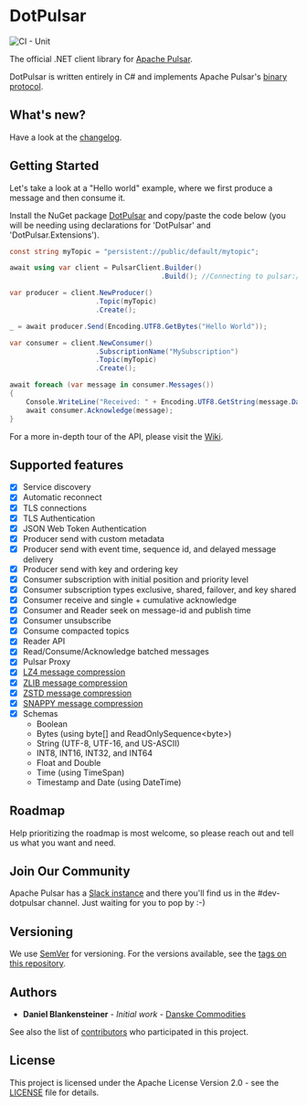 ﻿# DotPulsar

![CI - Unit](https://github.com/apache/pulsar-dotpulsar/workflows/CI%20-%20Unit/badge.svg)

The official .NET client library for [Apache Pulsar](https://pulsar.apache.org/).

DotPulsar is written entirely in C# and implements Apache Pulsar's [binary protocol](https://pulsar.apache.org/docs/en/develop-binary-protocol/).

## What's new?

Have a look at the [changelog](CHANGELOG.md).

## Getting Started

Let's take a look at a "Hello world" example, where we first produce a message and then consume it.

Install the NuGet package [DotPulsar](https://www.nuget.org/packages/DotPulsar/) and copy/paste the code below (you will be needing using declarations for 'DotPulsar' and 'DotPulsar.Extensions').

```csharp
const string myTopic = "persistent://public/default/mytopic";

await using var client = PulsarClient.Builder()
                                     .Build(); //Connecting to pulsar://localhost:6650

var producer = client.NewProducer()
                     .Topic(myTopic)
                     .Create();

_ = await producer.Send(Encoding.UTF8.GetBytes("Hello World"));

var consumer = client.NewConsumer()
                     .SubscriptionName("MySubscription")
                     .Topic(myTopic)
                     .Create();

await foreach (var message in consumer.Messages())
{
    Console.WriteLine("Received: " + Encoding.UTF8.GetString(message.Data.ToArray()));
    await consumer.Acknowledge(message);
}
```

For a more in-depth tour of the API, please visit the [Wiki](https://github.com/apache/pulsar-dotpulsar/wiki).

## Supported features

- [X] Service discovery
- [X] Automatic reconnect
- [X] TLS connections
- [X] TLS Authentication
- [X] JSON Web Token Authentication
- [X] Producer send with custom metadata
- [X] Producer send with event time, sequence id, and delayed message delivery
- [X] Producer send with key and ordering key
- [X] Consumer subscription with initial position and priority level
- [X] Consumer subscription types exclusive, shared, failover, and key shared
- [X] Consumer receive and single + cumulative acknowledge
- [X] Consumer and Reader seek on message-id and publish time
- [X] Consumer unsubscribe
- [X] Consume compacted topics
- [X] Reader API
- [X] Read/Consume/Acknowledge batched messages
- [X] Pulsar Proxy
- [X] [LZ4 message compression](https://github.com/apache/pulsar-dotpulsar/wiki/Compression)
- [X] [ZLIB message compression](https://github.com/apache/pulsar-dotpulsar/wiki/Compression)
- [X] [ZSTD message compression](https://github.com/apache/pulsar-dotpulsar/wiki/Compression)
- [X] [SNAPPY message compression](https://github.com/apache/pulsar-dotpulsar/wiki/Compression)
- [X] Schemas
    - Boolean
    - Bytes (using byte[] and ReadOnlySequence\<byte\>)
    - String (UTF-8, UTF-16, and US-ASCII)
    - INT8, INT16, INT32, and INT64
    - Float and Double
    - Time (using TimeSpan)
    - Timestamp and Date (using DateTime)

## Roadmap

Help prioritizing the roadmap is most welcome, so please reach out and tell us what you want and need.

## Join Our Community

Apache Pulsar has a [Slack instance](https://pulsar.apache.org/contact/) and there you'll find us in the #dev-dotpulsar channel. Just waiting for you to pop by :-)

## Versioning

We use [SemVer](http://semver.org/) for versioning. For the versions available, see the [tags on this repository](https://github.com/apache/pulsar-dotpulsar/tags).

## Authors

* **Daniel Blankensteiner** - *Initial work* - [Danske Commodities](https://github.com/danske-commodities)

See also the list of [contributors](https://github.com/apache/pulsar-dotpulsar/contributors) who participated in this project.

## License

This project is licensed under the Apache License Version 2.0 - see the [LICENSE](LICENSE) file for details.
